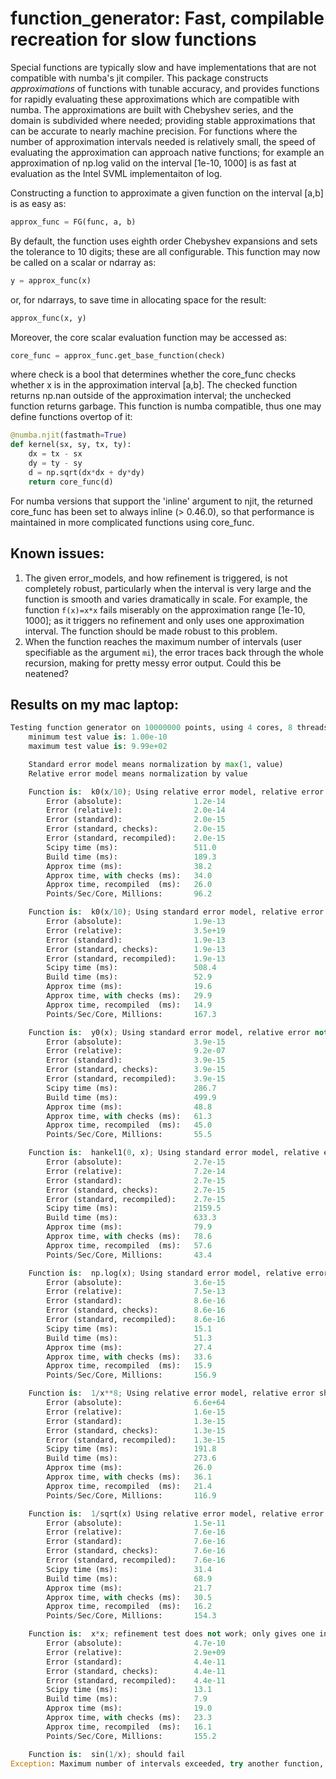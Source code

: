 # function_generator: Fast, compilable recreation for slow functions

Special functions are typically slow and have implementations that are not compatible with numba's jit compiler.  This package constructs *approximations* of functions with tunable accuracy, and provides functions for rapidly evaluating these approximations which are compatible with numba. The approximations are built with Chebyshev series, and the domain is subdivided where needed; providing stable approximations that can be accurate to nearly machine precision. For functions where the number of approximation intervals needed is relatively small, the speed of evaluating the approximation can approach native functions; for example an approximation of np.log valid on the interval [1e-10, 1000] is as fast at evaluation as the Intel SVML implementaiton of log.

Constructing a function to approximate a given function on the interval [a,b] is as easy as:
```python
approx_func = FG(func, a, b)
```
By default, the function uses eighth order Chebyshev expansions and sets the tolerance to 10 digits; these are all configurable. This function may now be called on a scalar or ndarray as:
```python
y = approx_func(x)
```
or, for ndarrays, to save time in allocating space for the result:
```python
approx_func(x, y)
```
Moreover, the core scalar evaluation function may be accessed as:
```python
core_func = approx_func.get_base_function(check)
```
where check is a bool that determines whether the core_func checks whether x is in the approximation interval [a,b].  The checked function returns np.nan outside of the approximation interval; the unchecked function returns garbage. This function is numba compatible, thus one may define functions overtop of it:
```python
@numba.njit(fastmath=True)
def kernel(sx, sy, tx, ty):
    dx = tx - sx
    dy = ty - sy
    d = np.sqrt(dx*dx + dy*dy)
    return core_func(d)
```
For numba versions that support the 'inline' argument to njit, the returned core_func has been set to always inline (> 0.46.0), so that performance is maintained in more complicated functions using core_func.

## Known issues:

1. The given error_models, and how refinement is triggered, is not completely robust, particularly when the interval is very large and the function is smooth and varies dramatically in scale. For example, the function `f(x)=x*x` fails miserably on the approximation range [1e-10, 1000]; as it triggers no refinement and only uses one approximation interval. The function should be made robust to this problem.
2. When the function reaches the maximum number of intervals (user specifiable as the argument `mi`), the error traces back through the whole recursion, making for pretty messy error output. Could this be neatened?

## Results on my mac laptop:

```python
Testing function generator on 10000000 points, using 4 cores, 8 threads.
    minimum test value is: 1.00e-10
    maximum test value is: 9.99e+02

    Standard error model means normalization by max(1, value)
    Relative error model means normalization by value

    Function is:  k0(x/10); Using relative error model, relative error should be good
        Error (absolute):                1.2e-14
        Error (relative):                2.0e-14
        Error (standard):                2.0e-15
        Error (standard, checks):        2.0e-15
        Error (standard, recompiled):    2.0e-15
        Scipy time (ms):                 511.0
        Build time (ms):                 189.3
        Approx time (ms):                38.2
        Approx time, with checks (ms):   34.0
        Approx time, recompiled  (ms):   26.0
        Points/Sec/Core, Millions:       96.2

    Function is:  k0(x/10); Using standard error model, relative error not guaranteed
        Error (absolute):                1.9e-13
        Error (relative):                3.5e+19
        Error (standard):                1.9e-13
        Error (standard, checks):        1.9e-13
        Error (standard, recompiled):    1.9e-13
        Scipy time (ms):                 508.4
        Build time (ms):                 52.9
        Approx time (ms):                19.6
        Approx time, with checks (ms):   29.9
        Approx time, recompiled  (ms):   14.9
        Points/Sec/Core, Millions:       167.3

    Function is:  y0(x); Using standard error model, relative error not guaranteed
        Error (absolute):                3.9e-15
        Error (relative):                9.2e-07
        Error (standard):                3.9e-15
        Error (standard, checks):        3.9e-15
        Error (standard, recompiled):    3.9e-15
        Scipy time (ms):                 286.7
        Build time (ms):                 499.9
        Approx time (ms):                48.8
        Approx time, with checks (ms):   61.3
        Approx time, recompiled  (ms):   45.0
        Points/Sec/Core, Millions:       55.5

    Function is:  hankel1(0, x); Using standard error model, relative error not guaranteed
        Error (absolute):                2.7e-15
        Error (relative):                7.2e-14
        Error (standard):                2.7e-15
        Error (standard, checks):        2.7e-15
        Error (standard, recompiled):    2.7e-15
        Scipy time (ms):                 2159.5
        Build time (ms):                 633.3
        Approx time (ms):                79.9
        Approx time, with checks (ms):   78.6
        Approx time, recompiled  (ms):   57.6
        Points/Sec/Core, Millions:       43.4

    Function is:  np.log(x); Using standard error model, relative error not guaranteed
        Error (absolute):                3.6e-15
        Error (relative):                7.5e-13
        Error (standard):                8.6e-16
        Error (standard, checks):        8.6e-16
        Error (standard, recompiled):    8.6e-16
        Scipy time (ms):                 15.1
        Build time (ms):                 51.3
        Approx time (ms):                27.4
        Approx time, with checks (ms):   33.6
        Approx time, recompiled  (ms):   15.9
        Points/Sec/Core, Millions:       156.9

    Function is:  1/x**8; Using relative error model, relative error should be good
        Error (absolute):                6.6e+64
        Error (relative):                1.6e-15
        Error (standard):                1.3e-15
        Error (standard, checks):        1.3e-15
        Error (standard, recompiled):    1.3e-15
        Scipy time (ms):                 191.8
        Build time (ms):                 273.6
        Approx time (ms):                26.0
        Approx time, with checks (ms):   36.1
        Approx time, recompiled  (ms):   21.4
        Points/Sec/Core, Millions:       116.9

    Function is:  1/sqrt(x) Using relative error model, relative error should be good
        Error (absolute):                1.5e-11
        Error (relative):                7.6e-16
        Error (standard):                7.6e-16
        Error (standard, checks):        7.6e-16
        Error (standard, recompiled):    7.6e-16
        Scipy time (ms):                 31.4
        Build time (ms):                 68.9
        Approx time (ms):                21.7
        Approx time, with checks (ms):   30.5
        Approx time, recompiled  (ms):   16.2
        Points/Sec/Core, Millions:       154.3

    Function is:  x*x; refinement test does not work; only gives one interval!
        Error (absolute):                4.7e-10
        Error (relative):                2.9e+09
        Error (standard):                4.4e-11
        Error (standard, checks):        4.4e-11
        Error (standard, recompiled):    4.4e-11
        Scipy time (ms):                 13.1
        Build time (ms):                 7.9
        Approx time (ms):                19.0
        Approx time, with checks (ms):   23.3
        Approx time, recompiled  (ms):   16.1
        Points/Sec/Core, Millions:       155.2

    Function is:  sin(1/x); should fail
Exception: Maximum number of intervals exceeded, try another function, increase 'mi', or increase 'n'.
```